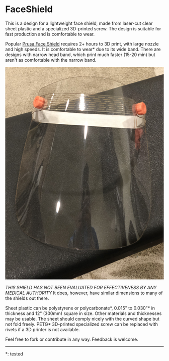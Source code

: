 # FaceShield

This is a design for a lightweight face shield, made from laser-cut clear sheet plastic and a specialized 3D-printed screw. The design is suitable for fast production and is comfortable to wear.

Popular [Prusa Face Shield](https://www.prusa3d.com/covid19/) requires 2+ hours to 3D print, with large nozzle and high speeds. It is comfortable to wear\* due to its wide band. There are designs with narrow head band, which print much faster (15-20 min) but aren't as comfortable with the narrow band.

![Face Shield](Images/Face%20Shield.jpg)

*THIS SHIELD HAS NOT BEEN EVALUATED FOR EFFECTIVENESS BY ANY MEDICAL AUTHORITY* It does, however, have similar dimensions to many of the shields out there.

Sheet plastic can be polystyrene or polycarbonate\*, 0.015" to 0.030"\* in thickness and 12" (300mm) square in size. Other materials and thicknesses may be usable. The sheet should comply nicely with the curved shape but not fold freely.
PETG\* 3D-printed specialized screw can be replaced with rivets if a 3D printer is not available.

Feel free to fork or contribute in any way. Feedback is welcome.

---
\*: tested
